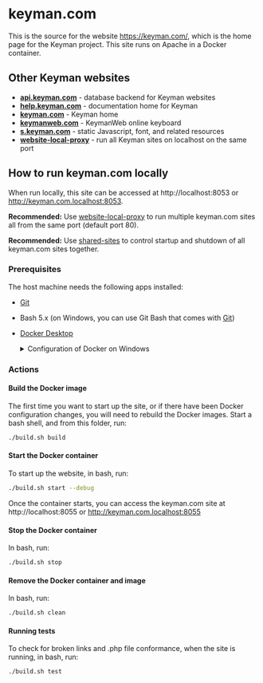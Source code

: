 # keyman.com

This is the source for the website https://keyman.com/, which is the home page
for the Keyman project. This site runs on Apache in a Docker container.

## Other Keyman websites

* **[api.keyman.com]** - database backend for Keyman websites
* **[help.keyman.com]** - documentation home for Keyman
* **[keyman.com]** - Keyman home
* **[keymanweb.com]** - KeymanWeb online keyboard
* **[s.keyman.com]** - static Javascript, font, and related resources
* **[website-local-proxy]** - run all Keyman sites on localhost on the same port

## How to run keyman.com locally

When run locally, this site can be accessed at http://localhost:8053 or
http://keyman.com.localhost:8053.

**Recommended:** Use [website-local-proxy] to run multiple keyman.com sites
all from the same port (default port 80).

**Recommended:** Use [shared-sites] to control startup and shutdown of all
keyman.com sites together.

### Prerequisites

The host machine needs the following apps installed:
* [Git]
* Bash 5.x (on Windows, you can use Git Bash that comes with [Git])
* [Docker Desktop]

  <details>
  <summary>Configuration of Docker on Windows</summary>

    On Windows machines, you can setup Docker in two different ways, either of
    which should work:
    * [Enable Hyper-V on Windows 11](https://techcommunity.microsoft.com/t5/educator-developer-blog/step-by-step-enabling-hyper-v-for-use-on-windows-11/ba-p/3745905)
    * [WSL2](https://ubuntu.com/tutorials/install-ubuntu-on-wsl2-on-windows-10#1-overview)

  </details>

### Actions

#### Build the Docker image

The first time you want to start up the site, or if there have been Docker
configuration changes, you will need to rebuild the Docker images. Start a bash
shell, and from this folder, run:

```sh
./build.sh build
```

#### Start the Docker container

To start up the website, in bash, run:

```sh
./build.sh start --debug
```

Once the container starts, you can access the keyman.com site at
http://localhost:8055 or http://keyman.com.localhost:8055

#### Stop the Docker container

In bash, run:

```sh
./build.sh stop
```

#### Remove the Docker container and image

In bash, run:

```sh
./build.sh clean
```

#### Running tests

To check for broken links and .php file conformance, when the site is running,
in bash, run:

```sh
./build.sh test
```

[Git]: https://git-scm.com/downloads
[Docker Desktop]: https://docs.docker.com/get-docker/
[shared sites]: https://github.com/keymanapp/shared-sites
[api.keyman.com]: https://github.com/keymanapp/api.keyman.com
[help.keyman.com]: https://github.com/keymanapp/help.keyman.com
[keyman.com]: https://github.com/keymanapp/keyman.com
[keymanweb.com]: https://github.com/keymanapp/keymanweb.com
[s.keyman.com]: https://github.com/keymanapp/s.keyman.com
[website-local-proxy]: https://github.com/keymanapp/website-local-proxy
[shared-sites]: https://github.com/keymanapp/shared-sites
[enable Hyper-V]: https://techcommunity.microsoft.com/t5/educator-developer-blog/step-by-step-enabling-hyper-v-for-use-on-windows-11/ba-p/3745905
[enable WSL2]: https://ubuntu.com/tutorials/install-ubuntu-on-wsl2-on-windows-10#1-overview
